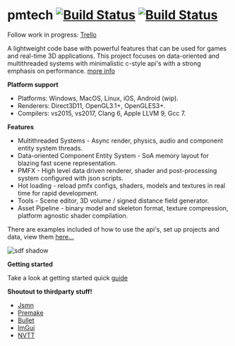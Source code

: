 # pmtech [![Build Status](https://travis-ci.org/polymonster/pmtech.svg?branch=master)](https://travis-ci.org/polymonster/pmtech) [![Build Status](https://ci.appveyor.com/api/projects/status/5n3aguiq1ppjrhws?svg=true)](https://ci.appveyor.com/project/polymonster/pmtech)

Follow work in progress: 
[Trello](https://trello.com/b/ciujzpUT)

A lightweight code base with powerful features that can be used for games and real-time 3D applications. This project focuses on data-oriented and multithreaded systems with minimalistic c-style api's with a strong emphasis on performance. [more info](https://polymonster.github.io/articles.html)  

**Platform support**  
- Platforms: Windows, MacOS, Linux, iOS, Android (wip).   
- Renderers: Direct3D11, OpenGL3.1+, OpenGLES3+.   
- Compilers: vs2015, vs2017, Clang 6, Apple LLVM 9, Gcc 7. 

**Features**  
- Multithreaded Systems - Async render, physics, audio and component entity system threads. 
- Data-oriented Component Entity System - SoA memory layout for blazing fast scene representation.
- PMFX - High level data driven renderer, shader and post-processing system configured with json scripts.
- Hot loading - reload pmfx configs, shaders, models and textures in real time for rapid development.
- Tools - Scene editor, 3D volume / signed distance field generator.
- Asset Pipeline - binary model and skeleton format, texture compression, platform agnostic shader compilation. 

There are examples included of how to use the api's, set up projects and data, view them [here...](https://polymonster.github.io/index.html)

![sdf shadow](https://polymonster.github.io/assets/gifs/sdf-shadow.gif)

**Getting started** 

Take a look at getting started quick [guide](https://polymonster.github.io/articles.html#getting-started)

**Shoutout to thirdparty stuff!**  
- [Jsmn](https://github.com/zserge/jsmn)
- [Premake](https://github.com/premake/premake-core)
- [Bullet](https://github.com/bulletphysics/bullet3)
- [ImGui](https://github.com/ocornut/imgui)
- [NVTT](https://github.com/castano/nvidia-texture-tools)

